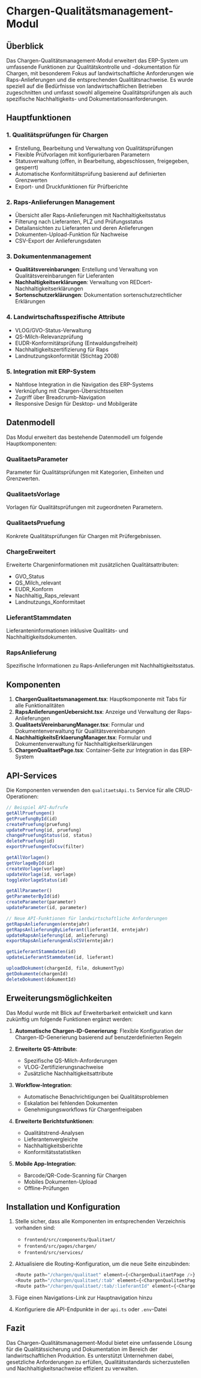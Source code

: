 # Chargen-Qualitätsmanagement-Modul

## Überblick

Das Chargen-Qualitätsmanagement-Modul erweitert das ERP-System um umfassende Funktionen zur Qualitätskontrolle und -dokumentation für Chargen, mit besonderem Fokus auf landwirtschaftliche Anforderungen wie Raps-Anlieferungen und die entsprechenden Qualitätsnachweise. Es wurde speziell auf die Bedürfnisse von landwirtschaftlichen Betrieben zugeschnitten und umfasst sowohl allgemeine Qualitätsprüfungen als auch spezifische Nachhaltigkeits- und Dokumentationsanforderungen.

## Hauptfunktionen

### 1. Qualitätsprüfungen für Chargen

- Erstellung, Bearbeitung und Verwaltung von Qualitätsprüfungen
- Flexible Prüfvorlagen mit konfigurierbaren Parametern
- Statusverwaltung (offen, in Bearbeitung, abgeschlossen, freigegeben, gesperrt)
- Automatische Konformitätsprüfung basierend auf definierten Grenzwerten
- Export- und Druckfunktionen für Prüfberichte

### 2. Raps-Anlieferungen Management

- Übersicht aller Raps-Anlieferungen mit Nachhaltigkeitsstatus
- Filterung nach Lieferanten, PLZ und Prüfungsstatus
- Detailansichten zu Lieferanten und deren Anlieferungen
- Dokumenten-Upload-Funktion für Nachweise
- CSV-Export der Anlieferungsdaten

### 3. Dokumentenmanagement

- **Qualitätsvereinbarungen**: Erstellung und Verwaltung von Qualitätsvereinbarungen für Lieferanten
- **Nachhaltigkeitserklärungen**: Verwaltung von REDcert-Nachhaltigkeitserklärungen
- **Sortenschutzerklärungen**: Dokumentation sortenschutzrechtlicher Erklärungen

### 4. Landwirtschaftsspezifische Attribute

- VLOG/GVO-Status-Verwaltung
- QS-Milch-Relevanzprüfung
- EUDR-Konformitätsprüfung (Entwaldungsfreiheit)
- Nachhaltigkeitszertifizierung für Raps
- Landnutzungskonformität (Stichtag 2008)

### 5. Integration mit ERP-System

- Nahtlose Integration in die Navigation des ERP-Systems
- Verknüpfung mit Chargen-Übersichtsseiten
- Zugriff über Breadcrumb-Navigation
- Responsive Design für Desktop- und Mobilgeräte

## Datenmodell

Das Modul erweitert das bestehende Datenmodell um folgende Hauptkomponenten:

### QualitaetsParameter
Parameter für Qualitätsprüfungen mit Kategorien, Einheiten und Grenzwerten.

### QualitaetsVorlage
Vorlagen für Qualitätsprüfungen mit zugeordneten Parametern.

### QualitaetsPruefung
Konkrete Qualitätsprüfungen für Chargen mit Prüfergebnissen.

### ChargeErweitert
Erweiterte Chargeninformationen mit zusätzlichen Qualitätsattributen:
- GVO_Status
- QS_Milch_relevant
- EUDR_Konform
- Nachhaltig_Raps_relevant
- Landnutzungs_Konformitaet

### LieferantStammdaten
Lieferanteninformationen inklusive Qualitäts- und Nachhaltigkeitsdokumenten.

### RapsAnlieferung
Spezifische Informationen zu Raps-Anlieferungen mit Nachhaltigkeitsstatus.

## Komponenten

1. **ChargenQualitaetsmanagement.tsx**: Hauptkomponente mit Tabs für alle Funktionalitäten
2. **RapsAnlieferungenUebersicht.tsx**: Anzeige und Verwaltung der Raps-Anlieferungen
3. **QualitaetsVereinbarungManager.tsx**: Formular und Dokumentenverwaltung für Qualitätsvereinbarungen
4. **NachhaltigkeitsErklaerungManager.tsx**: Formular und Dokumentenverwaltung für Nachhaltigkeitserklärungen
5. **ChargenQualitaetPage.tsx**: Container-Seite zur Integration in das ERP-System

## API-Services

Die Komponenten verwenden den `qualitaetsApi.ts` Service für alle CRUD-Operationen:

```typescript
// Beispiel API-Aufrufe
getAllPruefungen()
getPruefungById(id)
createPruefung(pruefung)
updatePruefung(id, pruefung)
changePruefungStatus(id, status)
deletePruefung(id)
exportPruefungenToCsv(filter)

getAllVorlagen()
getVorlageById(id)
createVorlage(vorlage)
updateVorlage(id, vorlage)
toggleVorlageStatus(id)

getAllParameter()
getParameterById(id)
createParameter(parameter)
updateParameter(id, parameter)

// Neue API-Funktionen für landwirtschaftliche Anforderungen
getRapsAnlieferungen(erntejahr)
getRapsAnlieferungByLieferant(lieferantId, erntejahr)
updateRapsAnlieferung(id, anlieferung)
exportRapsAnlieferungenAlsCSV(erntejahr)

getLieferantStammdaten(id)
updateLieferantStammdaten(id, lieferant)

uploadDokument(chargenId, file, dokumentTyp)
getDokumente(chargenId)
deleteDokument(dokumentId)
```

## Erweiterungsmöglichkeiten

Das Modul wurde mit Blick auf Erweiterbarkeit entwickelt und kann zukünftig um folgende Funktionen ergänzt werden:

1. **Automatische Chargen-ID-Generierung**: Flexible Konfiguration der Chargen-ID-Generierung basierend auf benutzerdefinierten Regeln

2. **Erweiterte QS-Attribute**:
   - Spezifische QS-Milch-Anforderungen
   - VLOG-Zertifizierungsnachweise
   - Zusätzliche Nachhaltigkeitsattribute

3. **Workflow-Integration**:
   - Automatische Benachrichtigungen bei Qualitätsproblemen
   - Eskalation bei fehlenden Dokumenten
   - Genehmigungsworkflows für Chargenfreigaben

4. **Erweiterte Berichtsfunktionen**:
   - Qualitätstrend-Analysen
   - Lieferantenvergleiche
   - Nachhaltigkeitsberichte
   - Konformitätsstatistiken

5. **Mobile App-Integration**:
   - Barcode/QR-Code-Scanning für Chargen
   - Mobiles Dokumenten-Upload
   - Offline-Prüfungen

## Installation und Konfiguration

1. Stelle sicher, dass alle Komponenten im entsprechenden Verzeichnis vorhanden sind:
   - `frontend/src/components/Qualitaet/`
   - `frontend/src/pages/chargen/`
   - `frontend/src/services/`

2. Aktualisiere die Routing-Konfiguration, um die neue Seite einzubinden:
   ```typescript
   <Route path="/chargen/qualitaet" element={<ChargenQualitaetPage />} />
   <Route path="/chargen/qualitaet/:tab" element={<ChargenQualitaetPage />} />
   <Route path="/chargen/qualitaet/:tab/:lieferantId" element={<ChargenQualitaetPage />} />
   ```

3. Füge einen Navigations-Link zur Hauptnavigation hinzu

4. Konfiguriere die API-Endpunkte in der `api.ts` oder `.env`-Datei

## Fazit

Das Chargen-Qualitätsmanagement-Modul bietet eine umfassende Lösung für die Qualitätssicherung und Dokumentation im Bereich der landwirtschaftlichen Produktion. Es unterstützt Unternehmen dabei, gesetzliche Anforderungen zu erfüllen, Qualitätsstandards sicherzustellen und Nachhaltigkeitsnachweise effizient zu verwalten. 